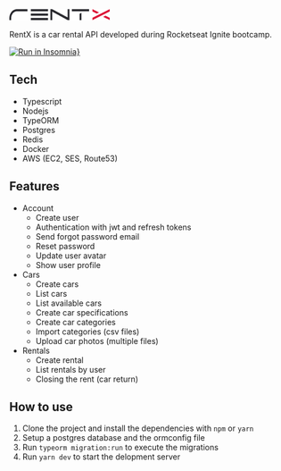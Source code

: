 ![Logo RentX](.github/rentx.png)

RentX is a car rental API developed during Rocketseat Ignite bootcamp.

[![Run in Insomnia}](https://insomnia.rest/images/run.svg)](https://insomnia.rest/run/?label=rentx&uri=https%3A%2F%2Fgithub.com%2Florenasg1%2Fignite-rentx%2Fblob%2Fmain%2F.github%2FInsomnia_2021-05-10)

## Tech
- Typescript
- Nodejs
- TypeORM
- Postgres
- Redis 
- Docker
- AWS (EC2, SES, Route53)

## Features
- Account
  - Create user
  - Authentication with jwt and refresh tokens
  - Send forgot password email
  - Reset password
  - Update user avatar
  - Show user profile
- Cars
  - Create cars
  - List cars
  - List available cars
  - Create car specifications
  - Create car categories
  - Import categories (csv files)
  - Upload car photos (multiple files)
- Rentals
  - Create rental
  - List rentals by user
  - Closing the rent (car return)


## How to use
1. Clone the project and install the dependencies with `npm` or `yarn`
2. Setup a postgres database and the ormconfig file
3. Run `typeorm migration:run` to execute the migrations
4. Run `yarn dev` to start the delopment server

